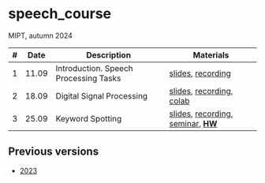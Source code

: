 # speech_course

MIPT, autumn 2024

| # | Date | Description | Materials |
|---------|------|-------------|---------|
| 1 | 11.09 | Introduction. Speech Processing Tasks | [slides](https://docs.google.com/presentation/d/1O1u_UR3wiENdVztgVLJUZoKlSymoxDNixSM1Tm-CjrI), [recording](https://youtu.be/wKXmjXU1Qsc) |
| 2 | 18.09 | Digital Signal Processing | [slides](https://docs.google.com/presentation/d/1l32uxNB5orHhzqEiRn8yvuMegp6UW2a3n-tdqVTf0D8), [recording](https://youtu.be/5ApIUT_-eqw), [colab](https://colab.research.google.com/github/georgygospodinov/speech_course/blob/main/week02/dsp_basics.ipynb) |
| 3 | 25.09 | Keyword Spotting | [slides](https://docs.google.com/presentation/d/1G1QaEsOaXVMaQkdYE9EQO8rXxbQLsFOxrHpDLLTjrok), [recording](https://youtu.be/zWeEctvTyzA), [seminar](./week03/), **[HW](./week03/kws/)** |

## Previous versions
* [2023](https://github.com/georgygospodinov/speech_course/tree/2023)